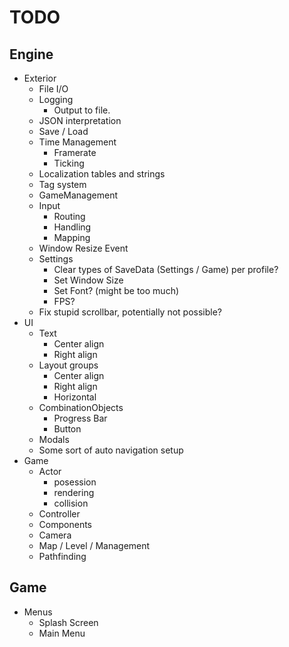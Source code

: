# TODO

## Engine

- Exterior
    - File I/O
    - Logging
        - Output to file.
    - JSON interpretation 
    - Save / Load
    - Time Management
        - Framerate
        - Ticking
    - Localization tables and strings
    - Tag system
    - GameManagement
    - Input
        - Routing
        - Handling
        - Mapping
    - Window Resize Event
    - Settings
        - Clear types of SaveData (Settings / Game) per profile?
        - Set Window Size
        - Set Font? (might be too much)
        - FPS?
    - Fix stupid scrollbar, potentially not possible?
- UI
    - Text
        - Center align
        - Right align
    - Layout groups
        - Center align
        - Right align
        - Horizontal
    - CombinationObjects
        - Progress Bar
        - Button
    - Modals
    - Some sort of auto navigation setup
- Game
    - Actor
        - posession
        - rendering
        - collision        
    - Controller
    - Components
    - Camera
    - Map / Level / Management
    - Pathfinding

## Game

- Menus
    - Splash Screen
    - Main Menu
